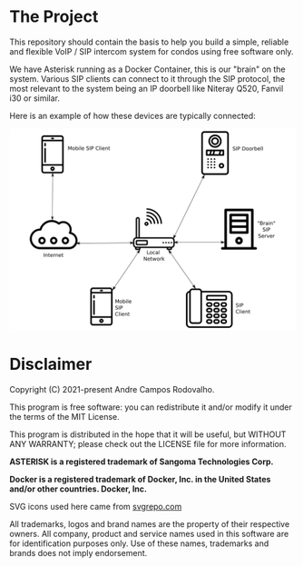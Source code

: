 # The Project

This repository should contain the basis to help you build a simple, reliable and flexible VoIP / SIP intercom system for condos using free software only. 

We have Asterisk running as a Docker Container, this is our "brain" on the system. Various SIP clients can connect to it through the SIP protocol, the most relevant to the system being an IP doorbell like Niteray Q520, Fanvil i30 or similar.

Here is an example of how these devices are typically connected:

![Network Diagram](./SIP_Network_Diagram_plain.svg)

# Disclaimer

Copyright (C) 2021-present Andre Campos Rodovalho.

This program is free software: you can redistribute it and/or modify it under the terms of the MIT License.

This program is distributed in the hope that it will be useful, but WITHOUT ANY WARRANTY; please check out the LICENSE file for more information.

**ASTERISK is a registered trademark of Sangoma Technologies Corp.**

**Docker is a registered trademark of Docker, Inc. in the United States and/or other countries. Docker, Inc.**

SVG icons used here came from [svgrepo.com](https://www.svgrepo.com)

All trademarks, logos and brand names are the property of their respective owners. All company, product and service names used in this software are for identification purposes only. Use of these names, trademarks and brands does not imply endorsement.
